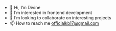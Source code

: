 - 👋 Hi, I’m Divine
- 👀 I’m interested in frontend development
- 💞️ I’m looking to collaborate on interesting projects
- 📫 How to reach me officialkb17@gmail.com

<!---
vineyy17/vineyy17 is a ✨ special ✨ repository because its `README.md` (this file) appears on your GitHub profile.
You can click the Preview link to take a look at your changes.
--->
